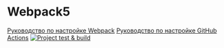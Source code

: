 # Webpack5

[Руководство по настройке Webpack](https://webpack.js.org/guides/)
[Руководство по настройке GitHub Actions](https://docs.github.com/en/actions/quickstart)
[![Project test & build](https://github.com/Lostman87/RabOkr/actions/workflows/main.yml/badge.svg)](https://github.com/Lostman87/RabOkr/actions/workflows/main.yml)
